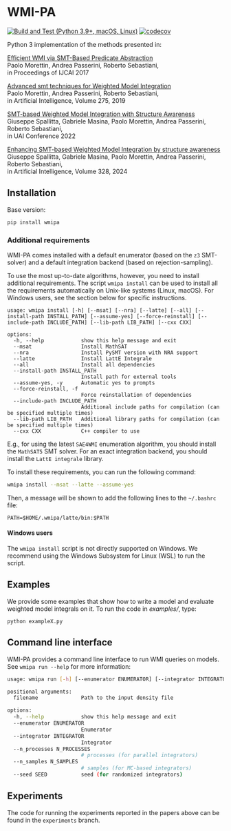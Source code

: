 # WMI-PA

[![Build and Test (Python 3.9+, macOS, Linux)](https://github.com/unitn-sml/wmi-pa/actions/workflows/build-and-test.yml/badge.svg)](https://github.com/unitn-sml/wmi-pa/actions/workflows/build-and-test.yml)
[![codecov](https://codecov.io/github/unitn-sml/wmi-pa/branch/featherweight/graph/badge.svg?token=VIN9CAWNZP)](https://codecov.io/github/unitn-sml/wmi-pa)

Python 3 implementation of the methods presented in:

[Efficient WMI via SMT-Based Predicate Abstraction](https://www.ijcai.org/proceedings/2017/100)  
Paolo Morettin, Andrea Passerini, Roberto Sebastiani,  
in Proceedings of IJCAI 2017

[Advanced smt techniques for Weighted Model Integration](https://www.sciencedirect.com/science/article/abs/pii/S0004370219301213)  
Paolo Morettin, Andrea Passerini, Roberto Sebastiani,  
in Artificial Intelligence, Volume 275, 2019

[SMT-based Weighted Model Integration with Structure Awareness](https://arxiv.org/abs/2206.13856)  
Giuseppe Spallitta, Gabriele Masina, Paolo Morettin, Andrea Passerini, Roberto Sebastiani,  
in UAI Conference 2022

[Enhancing SMT-based Weighted Model Integration by structure awareness](https://www.sciencedirect.com/science/article/pii/S0004370224000031)  
Giuseppe Spallitta, Gabriele Masina, Paolo Morettin, Andrea Passerini, Roberto Sebastiani,  
in Artificial Intelligence, Volume 328, 2024

## Installation

Base version:

```bash
pip install wmipa
```

### Additional requirements

WMI-PA comes installed with a default enumerator (based on the `z3` SMT-solver) and a default integration backend (based
on rejection-sampling).

To use the most up-to-date algorithms, however, you need to install additional requirements.
The script `wmipa install` can be used to install all the requirements automatically on Unix-like systems (Linux,
macOS).
For Windows users, see the section below for specific instructions.

```
usage: wmipa install [-h] [--msat] [--nra] [--latte] [--all] [--install-path INSTALL_PATH] [--assume-yes] [--force-reinstall] [--include-path INCLUDE_PATH] [--lib-path LIB_PATH] [--cxx CXX]

options:
  -h, --help            show this help message and exit
  --msat                Install MathSAT
  --nra                 Install PySMT version with NRA support
  --latte               Install LattE Integrale
  --all                 Install all dependencies
  --install-path INSTALL_PATH
                        Install path for external tools
  --assume-yes, -y      Automatic yes to prompts
  --force-reinstall, -f
                        Force reinstallation of dependencies
  --include-path INCLUDE_PATH
                        Additional include paths for compilation (can be specified multiple times)
  --lib-path LIB_PATH   Additional library paths for compilation (can be specified multiple times)
  --cxx CXX             C++ compiler to use
```

E.g., for using the latest `SAE4WMI` enumeration algorithm, you should install the `MathSAT5` SMT solver.
For an exact integration backend, you should install the `LattE integrale` library.

To install these requirements, you can run the following command:

```bash
wmipa install --msat --latte --assume-yes
````

Then, a message will be shown to add the following lines to the `~/.bashrc` file:

```
PATH=$HOME/.wmipa/latte/bin:$PATH
```

#### Windows users

The `wmipa install` script is not directly supported on Windows.
We recommend using the Windows Subsystem for Linux (WSL) to run the script.

## Examples

We provide some examples that show how to write a model and evaluate weighted model integrals on it.
To run the code in *examples/*, type:

    python exampleX.py

## Command line interface

WMI-PA provides a command line interface to run WMI queries on models.
See `wmipa run --help` for more information:

```bash
usage: wmipa run [-h] [--enumerator ENUMERATOR] [--integrator INTEGRATOR] [--n_processes N_PROCESSES] [--n_samples N_SAMPLES] [--seed SEED] filename

positional arguments:
  filename              Path to the input density file

options:
  -h, --help            show this help message and exit
  --enumerator ENUMERATOR
                        Enumerator
  --integrator INTEGRATOR
                        Integrator
  --n_processes N_PROCESSES
                        # processes (for parallel integrators)
  --n_samples N_SAMPLES
                        # samples (for MC-based integrators)
  --seed SEED           seed (for randomized integrators)
```

## Experiments

The code for running the experiments reported in the papers above can be found in the `experiments` branch.
